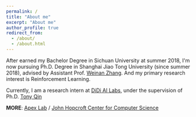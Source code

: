 ```yaml
---
permalink: /
title: "About me"
excerpt: "About me"
author_profile: true
redirect_from: 
  - /about/
  - /about.html
---
```


After earned my Bachelor Degree in Sichuan University at summer 2018, I'm now pursuing Ph.D. Degree in Shanghai Jiao Tong University (since summer 2018), advised by Assistant Prof. [Weinan Zhang](http://wnzhang.net). And my primary research interest is Reinforcement Learning.

Currently, I am a research intern at [DiDi AI Labs](http://www.didi-labs.com), under the supervision of Ph.D. [Tony Qin](https://sites.google.com/site/tonyqin/home)

**MORE**: [Apex Lab](http://apexlab.org) / [John Hopcroft Center for Computer Science](http://jhc.sjtu.edu.cn)
